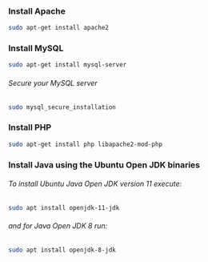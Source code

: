 ### Install Apache
```bash
sudo apt-get install apache2
```

### Install MySQL
``` bash
sudo apt-get install mysql-server
```
###### Secure your MySQL server
``` bash
sudo mysql_secure_installation
```

### Install PHP
```bash
sudo apt-get install php libapache2-mod-php
```

### Install Java using the Ubuntu Open JDK binaries
###### To install Ubuntu Java Open JDK version 11 execute:
``` bash
sudo apt install openjdk-11-jdk
```
###### and for Java Open JDK 8 run:
```bash
sudo apt install openjdk-8-jdk
```
